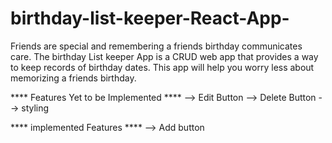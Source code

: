 # birthday-list-keeper-React-App-
Friends are special and remembering a friends birthday communicates care. The birthday List keeper App is a CRUD web app that provides a way to keep records of birthday dates. This app will help you worry less about memorizing a friends birthday.

**** Features Yet to be Implemented ****
--> Edit Button
--> Delete Button
--> styling



**** implemented Features ****
--> Add button
